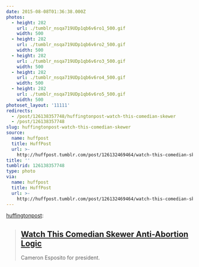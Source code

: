 ```yaml
---
date: 2015-08-08T01:36:38.000Z
photos:
  - height: 282
    url: ./tumblr_nsqa719UDp1qb6v6ro1_500.gif
    width: 500
  - height: 282
    url: ./tumblr_nsqa719UDp1qb6v6ro2_500.gif
    width: 500
  - height: 282
    url: ./tumblr_nsqa719UDp1qb6v6ro3_500.gif
    width: 500
  - height: 282
    url: ./tumblr_nsqa719UDp1qb6v6ro4_500.gif
    width: 500
  - height: 282
    url: ./tumblr_nsqa719UDp1qb6v6ro5_500.gif
    width: 500
photoset_layout: '11111'
redirects:
  - /post/126138357748/huffingtonpost-watch-this-comedian-skewer
  - /post/126138357748
slug: huffingtonpost-watch-this-comedian-skewer
source:
  name: huffpost
  title: HuffPost
  url: >-
    http://huffpost.tumblr.com/post/126132469464/watch-this-comedian-skewer-anti-abortion
title: ''
tumblrid: 126138357748
type: photo
via:
  name: huffpost
  title: HuffPost
  url: >-
    http://huffpost.tumblr.com/post/126132469464/watch-this-comedian-skewer-anti-abortion
---
```

<p><a href="http://huffingtonpost.tumblr.com/post/126132469464/watch-this-comedian-skewer-anti-abortion" class="tumblr_blog">huffingtonpost</a>:</p>

<blockquote><h2><b><a href="http://huff.to/1MSEwza">Watch This Comedian Skewer Anti-Abortion Logic</a></b></h2>Cameron Esposito for president.</blockquote>
